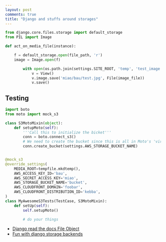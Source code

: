 ```yaml
---
layout: post
comments: true
title: "Django and stuffs around storages"
---
```


```python
from django.core.files.storage import default_storage
from PIL import Image

def act_on_media_file(instance):

    f = default_storage.open(file_path, 'r')
    image = Image.open(f)
```

```python
        with open(os.path.join(settings.SITE_ROOT, 'temp', 'test_image.JPG')) as image_file:
            v = View()
            v.image.save('miao/bau/test.jpg', File(image_file))
            v.save()
```

## Testing

```python
import boto
from moto import mock_s3

class S3MotoMixin(object):
    def setupMoto(self):
        '''Call this to initialize the bicket'''
        conn = boto.connect_s3()
        # We need to create the bucket since this is all in Moto's 'virtual' AWS account
        conn.create_bucket(settings.AWS_STORAGE_BUCKET_NAME)


@mock_s3
@override_settings(
    MEDIA_ROOT=tempfile.mkdtemp(),
    AWS_ACCESS_KEY_ID='bau',
    AWS_SECRET_ACCESS_KEY='miao',
    AWS_STORAGE_BUCKET_NAME='bucket',
    AWS_CLOUDFRONT_DOMAIN='foobar',
    AWS_CLOUDFRONT_DISTRIBUTION_ID='kebba',
)
class MyAwesomeS3Tests(TestCase, S3MotoMixin):
    def setUp(self):
        self.setupMoto()

        # do your things
```

 - [Django read the docs File Object](https://django.readthedocs.org/en/latest/topics/files.html#the-file-object)
 - [Fun with django storage backends](https://tartarus.org/james/diary/2013/07/18/fun-with-django-storage-backends)
